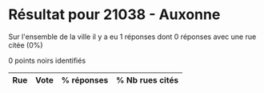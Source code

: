 # Résultat pour 21038 - Auxonne

Sur l'ensemble de la ville il y a eu 1 réponses dont 0 réponses avec une rue citée (0%)

0 points noirs identifiés

| Rue | Vote | % réponses | % Nb rues cités|
|-----|------|------------|----------------|
